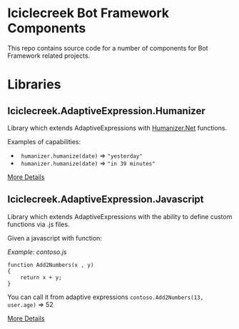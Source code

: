 # Iciclecreek Bot Framework Components
This repo contains source code for a number of components for Bot Framework related projects.

# Libraries

## Iciclecreek.AdaptiveExpression.Humanizer
 Library which extends AdaptiveExpressions with [Humanizer.Net](https://humanizr.net/) functions.

 Examples of capabilities:
 
* ``` humanizer.humanize(date)``` => ```"yesterday" ```
* ``` humanizer.humanize(date)``` => ```"in 39 minutes" ```

 [More Details](source/Libraries/Iciclecreek.AdaptiveExpressions.Humanizer/)

## Iciclecreek.AdaptiveExpression.Javascript
Library which extends AdaptiveExpressions with the ability to define custom functions via .js files.

Given a javascript with function:

*Example: contoso.js*
```
function Add2Numbers(x , y)
{
    return x + y;
}
```

You can call it from adaptive expressions
 ``` contoso.Add2Numbers(13, user.age) ``` => 52

[More Details](source/Libraries/Iciclecreek.AdaptiveExpressions.Javascript)

